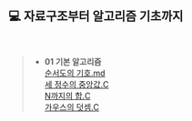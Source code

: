 ## 💻 자료구조부터 알고리즘 기초까지

<br>

>- **01 기본 알고리즘** <br>
[순서도의 기호.md](https://github.com/waeandway/algorithms-and-data-structures/blob/master/Chapter/01%20Basic%20Algorithm/flowchart.md) <br>
[세 정수의 중앙값.C](https://github.com/waeandway/algorithms-and-data-structures/blob/master/Chapter/01%20Basic%20Algorithm/Middle.C) <br>
[N까지의 합.C](https://github.com/waeandway/algorithms-and-data-structures/blob/master/Chapter/01%20Basic%20Algorithm/Nsum.C) <br>
[가우스의 덧셈.C](https://github.com/waeandway/algorithms-and-data-structures/blob/master/Chapter/01%20Basic%20Algorithm/Gaussian.C) <br>